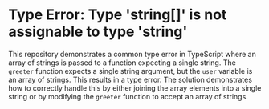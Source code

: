 # Type Error: Type 'string[]' is not assignable to type 'string'
This repository demonstrates a common type error in TypeScript where an array of strings is passed to a function expecting a single string.
The `greeter` function expects a single string argument, but the `user` variable is an array of strings. This results in a type error.
The solution demonstrates how to correctly handle this by either joining the array elements into a single string or by modifying the `greeter` function to accept an array of strings.